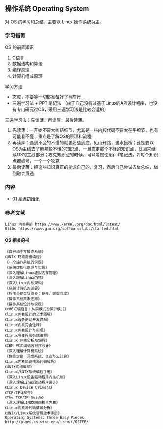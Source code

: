 
## 操作系统 Operating System

对 OS 的学习和总结，主要以 Linux 操作系统为主。

### 学习指南

OS 的前置知识

1. C语言
2. 数据结构和算法
3. 编译原理
4. 计算机组成原理


学习方法

- 态度，不要等一切都准备好了再前行
- 三遍学习法 + PPT 笔记法 （由于自己没有过基于Linux的API设计程序，也没有专门研究过OS，采用三遍学习法是比较合适的）

三遍学习法：先读薄，再读厚，最后读薄。
1. 先读薄：一开始不要太纠结细节，尤其是一些内核代码不要太在乎细节，也有可能看不懂；重点是了解OS的原理和流程
2. 再读厚：遇到不会的不懂的就要死磕到底，见山开路，遇水搭桥；还是要以OS为主线去了解那些不懂的知识点，一旦搞定那个不懂的知识点，就回来继续OS的主线部分；攻克知识点的时候，可以考虑使用ppt笔记法，将每个知识点都编号，一个一个攻克
3. 最后读薄：把这些知识真正的变成自己的，复习，然后自己尝试去做总结，做到融会贯通

### 内容

- [01 系统初始化](01-系统初始化.md)

### 参考文献

```
Linux 内核手册 https://www.kernel.org/doc/html/latest/
Glibc https://www.gnu.org/software/libc/started.html
```

#### OS 相关的书

```
《自己动手写操作系统》
《UNIX 环境高级编程》
《一个操作系统的实现》
《系统虚拟化原理与实现》
《深入理解Linux虚拟内存管理》
《深入理解Linux内核》
《深入Linux内核架构》
《穿越计算机的迷雾》
《程序员的自我修养：链接、装载与库》
《操作系统真象还原》
《操作系统设计与实现》
《x86汇编语言：从实模式到保护模式》
《linux内核设计的艺术图解》
《Linux设备驱动开发详解》
《Linux内核完全注释》
《Linux内核设计与实现》
《Linux多线程服务端编程》
《Linux 内核分析及编程》
《IBM PC汇编语言程序设计》
《深入理解计算机系统》
《性能之巅：洞悉系统、企业与云计算》
《Linux内核协议栈源代码解析》
《UNIX网络编程》
《Linux/UNIX系统编程手册》
《深入Linux设备驱动程序内核机制》
《深入理解Linux驱动程序设计》
《Linux Device Drivers》
《TCP/IP详解卷》
《The TCP/IP Guide》
《深入理解LINUX网络技术内幕》
《Linux内核源代码情景分析》
《UNIX/Linux系统管理技术手册》
Operating Systems: Three Easy Pieces http://pages.cs.wisc.edu/~remzi/OSTEP/
```
